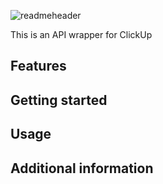 <!-- 
This README describes the package. If you publish this package to pub.dev,
this README's contents appear on the landing page for your package.

For information about how to write a good package README, see the guide for
[writing package pages](https://dart.dev/guides/libraries/writing-package-pages). 

For general information about developing packages, see the Dart guide for
[creating packages](https://dart.dev/guides/libraries/create-library-packages)
and the Flutter guide for
[developing packages and plugins](https://flutter.dev/developing-packages). 
-->

![readmeheader](https://user-images.githubusercontent.com/68122318/216692504-61917cab-d1c1-450c-8304-58787cc6d9d7.png)

This is an API wrapper for ClickUp


## Features



## Getting started



## Usage



## Additional information


